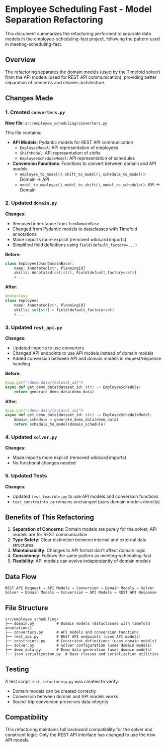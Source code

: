 # Employee Scheduling Fast - Model Separation Refactoring

This document summarizes the refactoring performed to separate data models in the employee-scheduling-fast project, following the pattern used in meeting-scheduling-fast.

## Overview

The refactoring separates the domain models (used by the Timefold solver) from the API models (used for REST API communication), providing better separation of concerns and cleaner architecture.

## Changes Made

### 1. Created `converters.py`

**New file**: `src/employee_scheduling/converters.py`

This file contains:
- **API Models**: Pydantic models for REST API communication
  - `EmployeeModel`: API representation of employees
  - `ShiftModel`: API representation of shifts  
  - `EmployeeScheduleModel`: API representation of schedules
- **Conversion Functions**: Functions to convert between domain and API models
  - `employee_to_model()`, `shift_to_model()`, `schedule_to_model()`: Domain → API
  - `model_to_employee()`, `model_to_shift()`, `model_to_schedule()`: API → Domain

### 2. Updated `domain.py`

**Changes**:
- Removed inheritance from `JsonDomainBase`
- Changed from Pydantic models to dataclasses with Timefold annotations
- Made imports more explicit (removed wildcard imports)
- Simplified field definitions using `field(default_factory=...)`

**Before**:
```python
class Employee(JsonDomainBase):
    name: Annotated[str, PlanningId]
    skills: Annotated[set[str], Field(default_factory=set)]
    # ...
```

**After**:
```python
@dataclass
class Employee:
    name: Annotated[str, PlanningId]
    skills: set[str] = field(default_factory=set)
    # ...
```

### 3. Updated `rest_api.py`

**Changes**:
- Updated imports to use converters
- Changed API endpoints to use API models instead of domain models
- Added conversion between API and domain models in request/response handling

**Before**:
```python
@app.get("/demo-data/{dataset_id}")
async def get_demo_data(dataset_id: str) -> EmployeeSchedule:
    return generate_demo_data(demo_data)
```

**After**:
```python
@app.get("/demo-data/{dataset_id}")
async def get_demo_data(dataset_id: str) -> EmployeeScheduleModel:
    domain_schedule = generate_demo_data(demo_data)
    return schedule_to_model(domain_schedule)
```

### 4. Updated `solver.py`

**Changes**:
- Made imports more explicit (removed wildcard imports)
- No functional changes needed

### 5. Updated Tests

**Changes**:
- Updated `test_feasible.py` to use API models and conversion functions
- `test_constraints.py` remains unchanged (uses domain models directly)

## Benefits of This Refactoring

1. **Separation of Concerns**: Domain models are purely for the solver, API models are for REST communication
2. **Type Safety**: Clear distinction between internal and external data structures
3. **Maintainability**: Changes to API format don't affect domain logic
4. **Consistency**: Follows the same pattern as meeting-scheduling-fast
5. **Flexibility**: API models can evolve independently of domain models

## Data Flow

```
REST API Request → API Models → Conversion → Domain Models → Solver
Solver → Domain Models → Conversion → API Models → REST API Response
```

## File Structure

```
src/employee_scheduling/
├── domain.py          # Domain models (dataclasses with Timefold annotations)
├── converters.py      # API models and conversion functions
├── rest_api.py        # REST API endpoints (uses API models)
├── constraints.py     # Constraint definitions (uses domain models)
├── solver.py          # Solver configuration (uses domain models)
├── demo_data.py       # Demo data generation (uses domain models)
└── json_serialization.py  # Base classes and serialization utilities
```

## Testing

A test script `test_refactoring.py` was created to verify:
- Domain models can be created correctly
- Conversion between domain and API models works
- Round-trip conversion preserves data integrity

## Compatibility

This refactoring maintains full backward compatibility for the solver and constraint logic. Only the REST API interface has changed to use the new API models. 